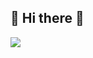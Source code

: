## 👋 Hi there 👋

<img src="https://capsule-render.vercel.app/api?type=slice&color=auto&height=300&section=header&text=안녕하세요%20render&fontSize=90" />
